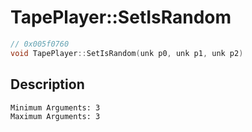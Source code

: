 # TapePlayer::SetIsRandom
```c
// 0x005f0760
void TapePlayer::SetIsRandom(unk p0, unk p1, unk p2)
```
## Description
```
Minimum Arguments: 3
Maximum Arguments: 3
```
